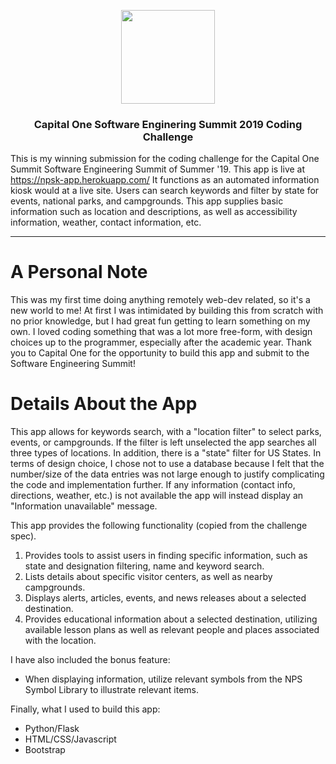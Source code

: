 <p align="center">
    <img src="https://cdn.worldvectorlogo.com/logos/capital-one-2.svg" width="150">
  </a>
</p>

<h3 align= "center"> Capital One Software Enginering Summit 2019 Coding Challenge </h3>

This is my winning submission for the coding challenge for the Capital One Summit Software Engineering Summit of Summer '19. 
This app is live at <https://npsk-app.herokuapp.com/> It functions as an automated information kiosk would at a live site. Users can search keywords and filter by state for events, national parks, and campgrounds. This app supplies basic information such as location and descriptions, as well as accessibility information, weather, contact information, etc.

___

# A Personal Note
This was my first time doing anything remotely web-dev related, so it's a new world to me! At first I was intimidated by building this from scratch with no prior knowledge, but I had great fun getting to learn something on my own. I loved coding something that was a lot more free-form, with design choices up to the programmer, especially after the academic year. Thank you to Capital One for the opportunity to build this app and submit to the Software Engineering Summit!  


# Details About the App

This app allows for keywords search, with a "location filter" to select parks, events, or campgrounds. If the filter is left unselected the app searches all three types of locations. In addition, there is a "state" filter for US States. In terms of design choice, I chose not to use a database because I felt that the number/size of the data entries was not large enough to justify complicating the code and implementation further. If any information (contact info, directions, weather, etc.) is not available the app will instead display an "Information unavailable" message. 

This app provides the following functionality (copied from the challenge spec).
1. Provides tools to assist users in finding specific information, such as state and designation filtering, name and keyword search.
2. Lists details about specific visitor centers, as well as nearby campgrounds.
3. Displays alerts, articles, events, and news releases about a selected destination.
4. Provides educational information about a selected destination, utilizing available lesson plans as well as relevant people and places associated with the location.

I have also included the bonus feature:

- When displaying information, utilize relevant symbols from the NPS Symbol Library to illustrate relevant items.

Finally, what I used to build this app:

- Python/Flask
- HTML/CSS/Javascript
- Bootstrap
